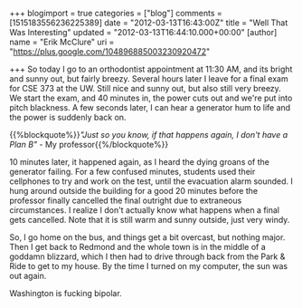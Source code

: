 +++
blogimport = true
categories = ["blog"]
comments = [1515183556236225389]
date = "2012-03-13T16:43:00Z"
title = "Well That Was Interesting"
updated = "2012-03-13T16:44:10.000+00:00"
[author]
name = "Erik McClure"
uri = "https://plus.google.com/104896885003230920472"

+++
So today I go to an orthodontist appointment at 11:30 AM, and its bright and sunny out, but fairly breezy. Several hours later I leave for a final exam for CSE 373 at the UW. Still nice and sunny out, but also still very breezy. We start the exam, and 40 minutes in, the power cuts out and we're put into pitch blackness. A few seconds later, I can hear a generator hum to life and the power is suddenly back on.

{{%blockquote%}}*"Just so you know, if that happens again, I don't have a Plan B"* - My professor{{%/blockquote%}}

10 minutes later, it happened again, as I heard the dying groans of the generator failing. For a few confused minutes, students used their cellphones to try and work on the test, until the evacuation alarm sounded. I hung around outside the building for a good 20 minutes before the professor finally cancelled the final outright due to extraneous circumstances. I realize I don't actually know what happens when a final gets cancelled. Note that it is still warm and sunny outside, just very windy.

So, I go home on the bus, and things get a bit overcast, but nothing major. Then I get back to Redmond and the whole town is in the middle of a goddamn blizzard, which I then had to drive through back from the Park & Ride to get to my house. By the time I turned on my computer, the sun was out again.

Washington is fucking bipolar.

